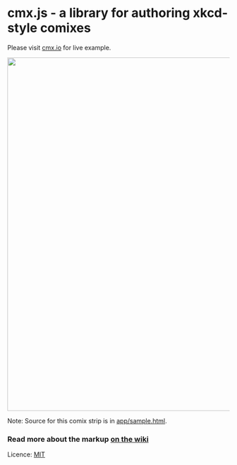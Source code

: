 # cmx.js - a library for authoring xkcd-style comixes

Please visit <a href="http://cmx.io">cmx.io</a> for live example.

<a href="http://cmx.io"><img src="http://cmx.io/img/cmx-preview.png" width="800px"/></a>

Note: Source for this comix strip is in <a href="app/sample.html">app/sample.html</a>.

### Read more about the markup [on the wiki](https://github.com/darwin/cmx.js/wiki)

Licence: [MIT](license.txt)

